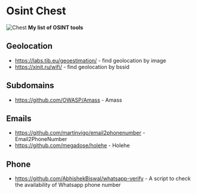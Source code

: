 # Osint Chest
![Chest](https://static.wikia.nocookie.net/minecraft_gamepedia/images/e/e1/Large_Chest.gif)
**My list of OSINT tools**
## Geolocation
- https://labs.tib.eu/geoestimation/ - find geolocation by image
- https://xinit.ru/wifi/ - find geolocation by bssid
## Subdomains
- https://github.com/OWASP/Amass - Amass
## Emails
- https://github.com/martinvigo/email2phonenumber - Email2PhoneNumber
- https://github.com/megadose/holehe - Holehe

## Phone
- https://github.com/AbhishekBiswal/whatsapp-verify - A script to check the availability of Whatsapp phone number

